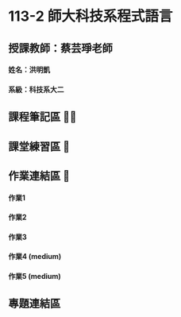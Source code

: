 # 113-2 師大科技系程式語言
## 授課教師：蔡芸琤老師
#### 姓名：洪明凱
#### 系級：科技系大二

## 課程筆記區 ✍🏻

## 課堂練習區 📖

## 作業連結區 📝
#### 作業1
#### 作業2
#### 作業3
#### 作業4 (medium)
#### 作業5 (medium)

## 專題連結區

